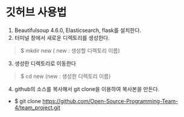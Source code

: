 깃허브 사용법
=============

1.	Beautifulsoup 4.6.0, Elasticsearch, flask를 설치한다. 
2.	터미널 창에서 새로운 디렉토리를 생성한다.
   >	$ mkdir new  ( new : 생성할 디렉토리 이름)
3.	생성한 디렉토리로 이동한다
   >	$ cd new   (new : 생성한 디렉토리 이름)
4.	github의 소스를 복사해서 git clone을 이용하여 복사본을 만든다.
-	$ git clone https://github.com/Open-Source-Programming-Team-4/team_project.git
